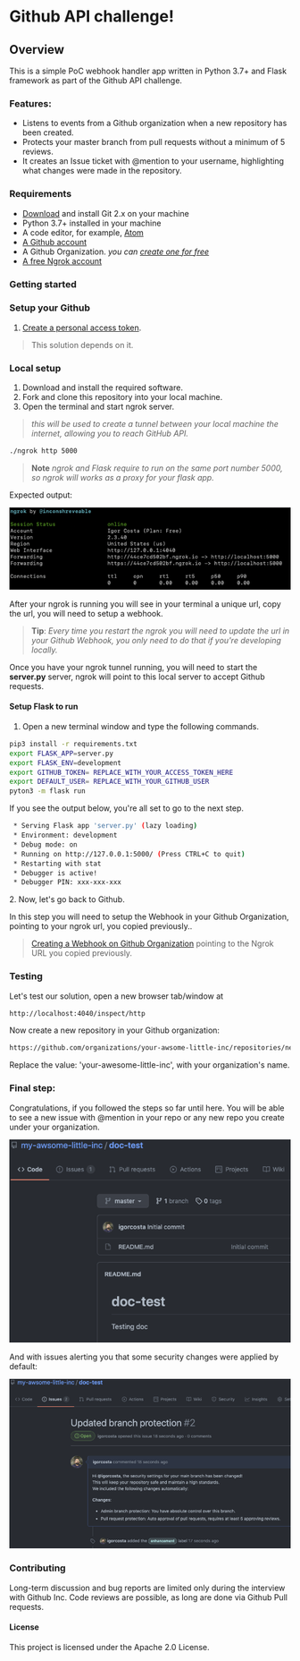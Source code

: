 # Github API challenge!

## Overview

This is a simple PoC webhook handler app written in Python 3.7+ and Flask framework as part of the Github API challenge.

### Features:

- Listens to events from a Github organization when a new repository has been created.
- Protects your master branch from pull requests without a minimum of 5 reviews.
- It creates an Issue ticket with @mention to your username, highlighting what changes were made in the repository.

### Requirements

- [Download](https://git-scm.com/) and install Git 2.x on your machine
- Python 3.7+ installed in your machine
- A code editor, for example, [Atom](https://atom.io)
- [A Github account](https://github.com)
- A Github Organization. _you can [create one for free](https://docs.github.com/en/organizations/collaborating-with-groups-in-organizations/creating-a-new-organization-from-scratch)_
- [A free Ngrok account](https://ngrok.com/)

### Getting started

### Setup your Github

1. [Create a personal access token](https://docs.github.com/en/github/authenticating-to-github/keeping-your-account-and-data-secure/creating-a-personal-access-token).

  > This solution depends on it.

### Local setup

1. Download and install the required software.
2. Fork and clone this repository into your local machine.
3. Open the terminal and start ngrok server.

  > _this will be used to create a tunnel between your local machine the internet, allowing you to reach GitHub API._

```bash
./ngrok http 5000
```

> **Note** _ngrok and Flask require to run on the same port number 5000, so ngrok will works as a proxy for your flask app._

Expected output:

![Alt text](/img/ngrok_example.png?raw=true "ngrok terminal output")

After your ngrok is running you will see in your terminal a unique url, copy the url, you will need to setup a webhook.

> **Tip**: _Every time you restart the ngrok you will need to update the url in your Github Webhook, you only need to do that if you're developing locally._

Once you have your ngrok tunnel running, you will need to start the **server.py** server, ngrok will point to this local server to accept Github requests.

#### Setup Flask to run

1. Open a new terminal window and type the following commands.

```bash
pip3 install -r requirements.txt
export FLASK_APP=server.py
export FLASK_ENV=development
export GITHUB_TOKEN= REPLACE_WITH_YOUR_ACCESS_TOKEN_HERE
export DEFAULT_USER= REPLACE_WITH_YOUR_GITHUB_USER
pyton3 -m flask run
```

If you see the output below, you're all set to go to the next step.

```bash
 * Serving Flask app 'server.py' (lazy loading)
 * Environment: development
 * Debug mode: on
 * Running on http://127.0.0.1:5000/ (Press CTRL+C to quit)
 * Restarting with stat
 * Debugger is active!
 * Debugger PIN: xxx-xxx-xxx
```

2\. Now, let's go back to Github.

In this step you will need to setup the Webhook in your Github Organization, pointing to your ngrok url, you copied previously..

> [Creating a Webhook on Github Organization](https://docs.github.com/en/developers/webhooks-and-events/webhooks/creating-webhooks#setting-up-a-webhook) pointing to the Ngrok URL you copied previously.

### Testing

Let's test our solution, open a new browser tab/window at

```bash
http://localhost:4040/inspect/http
```

Now create a new repository in your Github organization:

```bash
https://github.com/organizations/your-awsome-little-inc/repositories/new
```

Replace the value: 'your-awesome-little-inc', with your organization's name.

### Final step:

Congratulations, if you followed the steps so far until here. You will be able to see a new issue with @mention in your repo or any new repo you create under your organization.

![Alt text](/img/repo-created.png?raw=true "ngrok terminal output")

And with issues alerting you that some security changes were applied by default:

![Alt text](/img/issue-created.png?raw=true "ngrok terminal output")

### Contributing

Long-term discussion and bug reports are limited only during the interview with Github Inc. Code reviews are possible, as long are done via Github Pull requests.

#### License

This project is licensed under the Apache 2.0 License.
